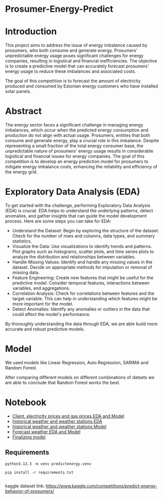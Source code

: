 # Prosumer-Energy-Predict
 
# Introduction
 
This project aims to address the issue of energy imbalance caused by prosumers, who both consume and generate energy. Prosumers' unpredictable energy usage poses significant challenges for energy companies, resulting in logistical and financial inefficiencies. The objective is to create a predictive model that can accurately forecast prosumers' energy usage to reduce these imbalances and associated costs.
 
The goal of this competition is to forecast the amount of electricity produced and consumed by Estonian energy customers who have installed solar panels.
 
# Abstract
 
The energy sector faces a significant challenge in managing energy imbalances, which occur when the predicted energy consumption and production do not align with actual usage. Prosumers, entities that both consume and generate energy, play a crucial role in this imbalance. Despite representing a small fraction of the total energy consumer base, the unpredictable nature of prosumers' energy usage results in considerable logistical and financial issues for energy companies. The goal of this competition is to develop an energy prediction model for prosumers to mitigate energy imbalance costs, enhancing the reliability and efficiency of the energy grid.
 
# Exploratory Data Analysis (EDA)
 
To get started with the challenge, performing Exploratory Data Analysis (EDA) is crucial. EDA helps to understand the underlying patterns, detect anomalies, and gather insights that can guide the model development process. Here are some steps you can take for EDA:
 
* Understand the Dataset: Begin by exploring the structure of the dataset. Check for the number of rows and columns, data types, and summary statistics.
* Visualize the Data: Use visualizations to identify trends and patterns. Plot graphs such as histograms, scatter plots, and time series plots to analyze the distribution and relationships between variables.
* Handle Missing Values: Identify and handle any missing values in the dataset. Decide on appropriate methods for imputation or removal of missing data.
* Feature Engineering: Create new features that might be useful for the predictive model. Consider temporal features, interactions between variables, and aggregations.
* Correlation Analysis: Check for correlations between features and the target variable. This can help in understanding which features might be more important for the model.
* Detect Anomalies: Identify any anomalies or outliers in the data that could affect the model's performance.
 
By thoroughly understanding the data through EDA, we are able build more accurate and robust predictive models.
 
# Model
 
We used models like Linear Regression, Auto Regression, SARIMA and Random Forest.
 
After comparing different models on different combinations of datsets we are able to conclude that Random Forest works the best.
 
# Notebook
* [Client, electricity prices and gas prices EDA and Model](/Notebook/client_electric_gas.ipynb)
* [historical weather and weather stations EDA](/Notebook/historical-weatherEDA.ipynb)
* [historical weather and weather stations Model](/Notebook/historical-datamodel.ipynb)
* [Forecast weather EDA and Model](/Notebook/eda_prediction.ipynb)
* [Finalizing model](/Notebook/finalizing_model.ipynb)
 
## Requirements
```
python3.12.3 -m venv predictenergy.venv
 
pip install -r requirements.txt
 
```
kaggle dataset link: https://www.kaggle.com/competitions/predict-energy-behavior-of-prosumers/